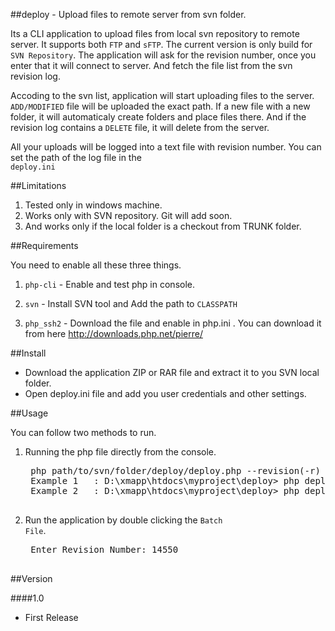 ##deploy - Upload files to remote server from svn folder.

Its a CLI application to upload files from local svn repository to remote server. It supports both <code>FTP</code> and <code>sFTP</code>. 
The current version is only build for <code>SVN Repository</code>. The application will ask for the revision number, once you enter
that it will connect to server. And fetch the file list from the svn revision log. 

Accoding to the svn list, application will start uploading files to the server. 
<code>ADD/MODIFIED</code> file will be uploaded the exact path. If a new file with a new folder, it will automaticaly create folders
and place files there. And if the revision log contains a <code>DELETE</code> file, it will delete from the server.

All your uploads will be logged into a text file with revision number. You can set the path of the log file in the <code>
deploy.ini</code>

##Limitations


1. Tested only in windows machine.
2. Works only with SVN repository. Git will add soon.
3. And works only if the local folder is a checkout from TRUNK folder.


##Requirements

You need to enable all these three things.

1. <code>php-cli</code>      - Enable and test php in console.
    
2. <code>svn</code>          - Install SVN tool and Add the path to <code>CLASSPATH</code>

3. <code>php_ssh2</code>     - Download the file and enable in php.ini . You can download it from here http://downloads.php.net/pierre/ 


##Install

* Download the application ZIP or RAR file and extract it to you SVN local folder. 
* Open deploy.ini file and add you user credentials and other settings.

##Usage


You can follow two methods to run.

1. Running the php file directly from the console.

    <pre>
    php path/to/svn/folder/deploy/deploy.php --revision(-r)
    Example 1   : D:\xmapp\htdocs\myproject\deploy> php deploy.php -r 14550
    Example 2   : D:\xmapp\htdocs\myproject\deploy> php deploy.php -r14550
    </pre>
    
2. Run the application by double clicking the <code>Batch File</code>.

    <pre>
    Enter Revision Number: 14550
    </pre>


##Version

####1.0 

* First Release
